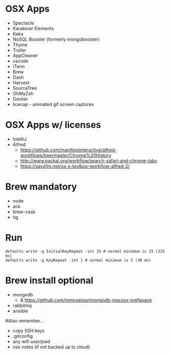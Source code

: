# OSX Apps
- Spectacle
- Karabiner Elements
- Keka
- NoSQL Booster (formerly mongobooster)
- Thyme
- Trailer
- AppCleaner
- vscode
- iTerm
- Brew
- Dash
- Harvest
- SourceTree
- OhMyZsh
- Docker
- licecap - animated gif screen captures

# OSX Apps w/ licenses
- IntelliJ
- Alfred
    - https://github.com/manifestinteractive/alfred-workflows/tree/master/Chrome%20History
    - http://www.packal.org/workflow/search-safari-and-chrome-tabs
    - https://sayzlim.net/os-x-toolbox-workflow-alfred-2/

# Brew mandatory
- node
- ack
- brew-cask
- tig

# Run
```
defaults write -g InitialKeyRepeat -int 15 # normal minimum is 15 (225 ms)
defaults write -g KeyRepeat -int 1 # normal minimum is 2 (30 ms)
```

# Brew install optional
- mongodb
    - & https://github.com/remysaissy/mongodb-macosx-prefspane
- rabbitmq
- ansible


#Also remember...
- copy SSH keys
- .gitconfig
- any wifi user/pwd
- osx notes (if not backed up to cloud)

